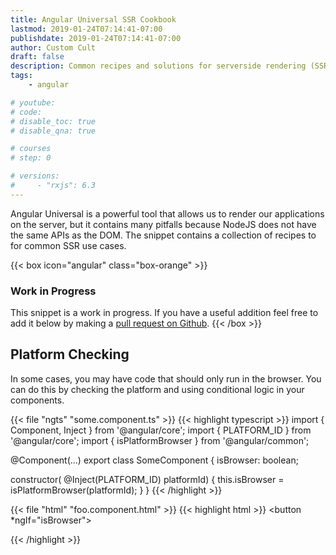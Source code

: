 ```yaml
---
title: Angular Universal SSR Cookbook
lastmod: 2019-01-24T07:14:41-07:00
publishdate: 2019-01-24T07:14:41-07:00
author: Custom Cult
draft: false
description: Common recipes and solutions for serverside rendering (SSR) with Angular Universal 
tags: 
    - angular

# youtube: 
# code: 
# disable_toc: true
# disable_qna: true

# courses
# step: 0

# versions: 
#     - "rxjs": 6.3
---
```


Angular Universal is a powerful tool that allows us to render our applications on the server, but it contains many pitfalls because NodeJS does not have the same APIs as the DOM. The snippet contains a collection of recipes to for common SSR use cases. 

{{< box icon="angular" class="box-orange" >}}
### Work in Progress

This snippet is a work in progress. If you have a useful addition feel free to add it below by making a [pull request on Github](/snippets/git-how-to-participate-on-github). 
{{< /box >}}

## Platform Checking

In some cases, you may have code that should only run in the browser. You can do this by checking the platform and using conditional logic in your components. 

{{< file "ngts" "some.component.ts" >}}
{{< highlight typescript >}}
import { Component, Inject } from '@angular/core';
import { PLATFORM_ID } from '@angular/core';
import { isPlatformBrowser } from '@angular/common';

@Component(...)
export class SomeComponent {
  isBrowser: boolean;

  constructor( @Inject(PLATFORM_ID) platformId) {
    this.isBrowser = isPlatformBrowser(platformId);
  }
}
{{< /highlight >}}

{{< file "html" "foo.component.html" >}}
{{< highlight html >}}
<button *ngIf="isBrowser">
   <!-- Only show on browsers -->
</button>
{{< /highlight >}}